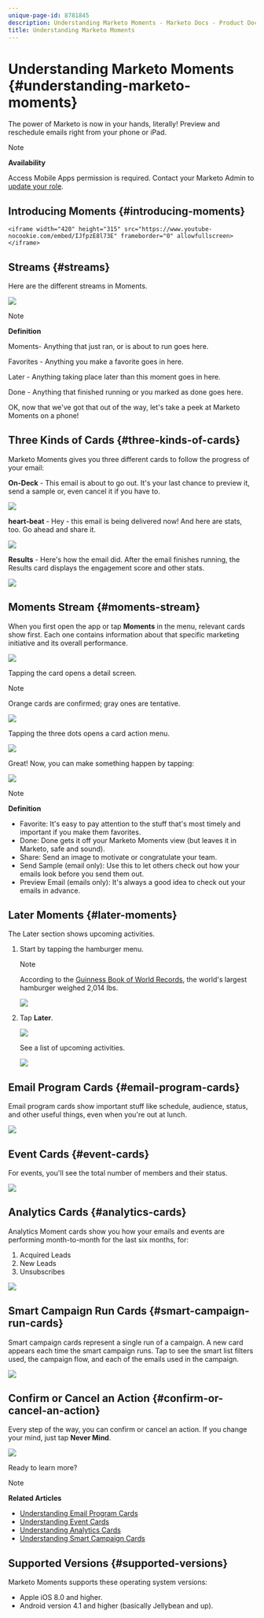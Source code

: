 ```yaml
---
unique-page-id: 8781845
description: Understanding Marketo Moments - Marketo Docs - Product Documentation
title: Understanding Marketo Moments
---
```


# Understanding Marketo Moments {#understanding-marketo-moments}

The power of Marketo is now in your hands, literally! Preview and reschedule emails right from your phone or iPad.

>[!NOTE]
>
>**Availability**
>
>Access Mobile Apps permission is required. Contact your Marketo Admin to [update your role](../../../../../product-docs/administration/users-and-roles/managing-user-roles-and-permissions.md).

## Introducing Moments {#introducing-moments}

`<iframe width="420" height="315" src="https://www.youtube-nocookie.com/embed/IJfpzE8l73E" frameborder="0" allowfullscreen></iframe>` 

## Streams {#streams}

Here are the different streams in Moments. 

![](assets/image2015-7-15-15-3a6-3a10.png)

>[!NOTE]
>
>**Definition**
>
>Moments- Anything that just ran, or is about to run goes here.
>
>Favorites - Anything you make a favorite goes in here. 
>
>Later - Anything taking place later than this moment goes in here.
>
>Done - Anything that finished running or you marked as done goes here.

OK, now that we've got that out of the way, let's take a peek at Marketo Moments on a phone!

## Three Kinds of Cards {#three-kinds-of-cards}

Marketo Moments gives you three different cards to follow the progress of your email:

**On-Deck** - This email is about to go out. It's your last chance to preview it, send a sample or, even cancel it if you have to.

![](assets/image2015-7-17-11-3a25-3a48.png)

**heart-beat** - Hey - this email is being delivered now! And here are stats, too. Go ahead and share it.

![](assets/image2015-7-17-11-3a27-3a22.png)

**Results** - Here's how the email did. After the email finishes running, the Results card displays the engagement score and other stats. 

![](assets/image2015-7-17-11-3a43-3a28.png)

## Moments Stream {#moments-stream}

When you first open the app or tap **Moments** in the menu, relevant cards show first. Each one contains information about that specific marketing initiative and its overall performance.

![](assets/image2015-7-15-10-3a46-3a19.png)

Tapping the card opens a detail screen.

>[!NOTE]
>
>Orange cards are confirmed; gray ones are tentative.

![](assets/image2015-9-25-9-3a37-3a26.png)

Tapping the three dots opens a card action menu.

![](assets/image2015-7-15-10-3a47-3a34.png)

Great! Now, you can make something happen by tapping:

![](assets/image2015-7-15-10-3a49-3a20.png)

>[!NOTE]
>
>**Definition**
>
>* Favorite: It's easy to pay attention to the stuff that's most timely and important if you make them favorites.
>* Done: Done gets it off your Marketo Moments view (but leaves it in Marketo, safe and sound). 
>* Share: Send an image to motivate or congratulate your team.
>* Send Sample (email only): Use this to let others check out how your emails look before you send them out.
>* Preview Email (emails only): It's always a good idea to check out your emails in advance.
>

## Later Moments {#later-moments}

The Later section shows upcoming activities.

1. Start by tapping the hamburger menu.

   >[!NOTE]
   >
   >According to the [Guinness Book of World Records](http://www.guinnessworldrecords.com/world-records/largest-hamburger), the world's largest hamburger weighed 2,014 lbs.

   ![](assets/image2015-7-15-10-3a52-3a5.png)

1. Tap **Later**.

   ![](assets/image2015-7-15-10-3a54-3a47.png)

   See a list of upcoming activities.

   ![](assets/image2015-6-29-15-3a24-3a3.png)

## Email Program Cards {#email-program-cards}

Email program cards show important stuff like schedule, audience, status, and other useful things, even when you're out at lunch.

![](assets/image2015-6-29-15-3a31-3a57.png)

## Event Cards {#event-cards}

For events, you'll see the total number of members and their status.

![](assets/image2015-6-29-15-3a39-3a12.png)

## Analytics Cards {#analytics-cards}

Analytics Moment cards show you how your emails and events are performing month-to-month for the last six months, for:

1. Acquired Leads
1. New Leads
1. Unsubscribes

![](assets/image2015-7-6-13-3a26-3a33.png)

## Smart Campaign Run Cards {#smart-campaign-run-cards}

Smart campaign cards represent a single run of a  campaign. A new card appears each time the smart campaign runs. Tap to see the smart list filters used, the campaign flow, and each of the emails used in the campaign. 

![](assets/image2015-9-23-11-3a0-3a54.png)

## Confirm or Cancel an Action {#confirm-or-cancel-an-action}

Every step of the way, you can confirm or cancel an action. If you change your mind, just tap **Never Mind**.

![](assets/image2015-7-14-17-3a11-3a29.png)

Ready to learn more?

>[!NOTE]
>
>**Related Articles**
>
>* [Understanding Email Program Cards](understanding-email-program-cards.md)
>* [Understanding Event Cards](understanding-event-cards.md)
>* [Understanding Analytics Cards](understanding-analytics-cards.md)
>* [Understanding Smart Campaign Cards](understanding-smart-campaign-cards.md)
>

## Supported Versions  {#supported-versions}

Marketo Moments supports these operating system versions:

* Apple iOS 8.0 and higher.
* Android version 4.1 and higher (basically Jellybean and up).


